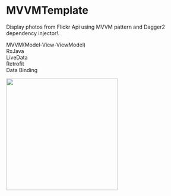 # MVVMTemplate
Display photos from Flickr Api using MVVM pattern and Dagger2 dependency injector!.

MVVM(Model-View-ViewModel)
</br>
RxJava
</br>
LiveData
</br>
Retrofit
</br>
Data Binding

<img src="https://user-images.githubusercontent.com/9631474/58372746-f064c280-7f2a-11e9-9740-97fc569531b7.png" height="300" />
